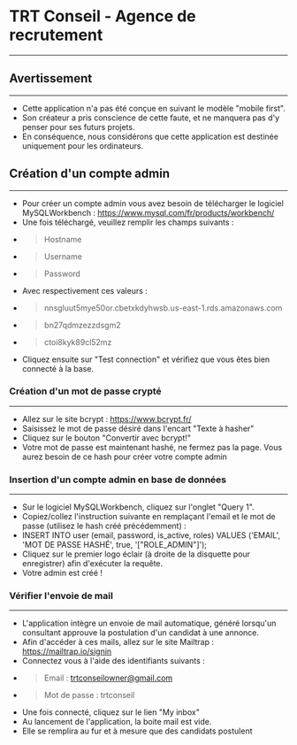 # TRT Conseil - Agence de recrutement 
***
## Avertissement
***
* Cette application n'a pas été conçue en suivant le modèle "mobile first".
* Son créateur a pris conscience de cette faute, et ne manquera pas d'y penser pour ses futurs projets.
* En conséquence, nous considérons que cette application est destinée uniquement pour les ordinateurs.
## Création d'un compte admin
***
* Pour créer un compte admin vous avez besoin de télécharger le logiciel MySQLWorkbench : https://www.mysql.com/fr/products/workbench/
* Une fois téléchargé, veuillez remplir les champs suivants :
* > Hostname
* > Username
* > Password
* Avec respectivement ces valeurs :
* > nnsgluut5mye50or.cbetxkdyhwsb.us-east-1.rds.amazonaws.com
* > bn27qdmzezzdsgm2
* > ctoi8kyk89cl52mz
* Cliquez ensuite sur "Test connection" et vérifiez que vous êtes bien connecté à la base.
### Création d'un mot de passe crypté
***
* Allez sur le site bcrypt : https://www.bcrypt.fr/
* Saisissez le mot de passe désiré dans l'encart "Texte à hasher"
* Cliquez sur le bouton "Convertir avec bcrypt!"
* Votre mot de passe est maintenant hashé, ne fermez pas la page. Vous aurez besoin de ce hash pour créer votre compte admin
### Insertion d'un compte admin en base de données
***
* Sur le logiciel MySQLWorkbench, cliquez sur l'onglet "Query 1".
* Copiez/collez l'instruction suivante en remplaçant l'email et le mot de passe (utilisez le hash créé précédemment) : 
* INSERT INTO user (email, password, is_active, roles) VALUES ('EMAIL', 'MOT DE PASSE HASHÉ', true, '["ROLE_ADMIN"]');
* Cliquez sur le premier logo éclair (à droite de la disquette pour enregistrer) afin d'exécuter la requête.
* Votre admin est créé !
### Vérifier l'envoie de mail
***
* L'application intègre un envoie de mail automatique, généré lorsqu'un consultant approuve la postulation d'un candidat à une annonce.
* Afin d'accéder à ces mails, allez sur le site Mailtrap : https://mailtrap.io/signin
* Connectez vous à l'aide des identifiants suivants : 
* > Email : trtconseilowner@gmail.com
* > Mot de passe : trtconseil
* Une fois connecté, cliquez sur le lien "My inbox"
* Au lancement de l'application, la boite mail est vide.
* Elle se remplira au fur et à mesure que des candidats postulent
